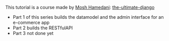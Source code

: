 This tutorial is a course made by [Mosh Hamedani](https://twitter.com/moshhamedani/): [the-ultimate-django](https://codewithmosh.com/courses/the-ultimate-django-part1)
- Part 1 of this series builds the datamodel and the admin interface for an e-commerce app
- Part 2 builds the RESTfulAPI
- Part 3 not done yet
